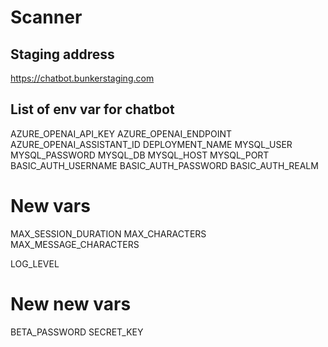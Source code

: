 # Scanner

## Staging address

https://chatbot.bunkerstaging.com

## List of env var for chatbot

AZURE_OPENAI_API_KEY
AZURE_OPENAI_ENDPOINT
AZURE_OPENAI_ASSISTANT_ID
DEPLOYMENT_NAME
MYSQL_USER
MYSQL_PASSWORD
MYSQL_DB
MYSQL_HOST
MYSQL_PORT
BASIC_AUTH_USERNAME
BASIC_AUTH_PASSWORD
BASIC_AUTH_REALM

# New vars

MAX_SESSION_DURATION
MAX_CHARACTERS
MAX_MESSAGE_CHARACTERS

LOG_LEVEL

# New new vars

BETA_PASSWORD
SECRET_KEY